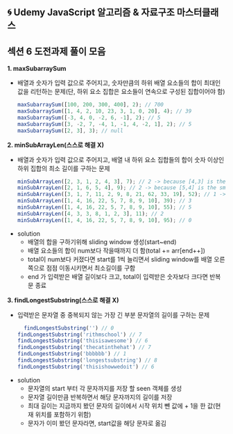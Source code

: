 ## 🌀 Udemy JavaScript 알고리즘 & 자료구조 마스터클래스

## 섹션 6 도전과제 풀이 모음

**1. maxSubarraySum**

- 배열과 숫자가 입력 값으로 주어지고, 숫자만큼의 하위 배열 요소들의 합이 최대인 값을 리턴하는 문제(단, 하위 요소 집합은 요소들이 연속으로 구성된 집합이어야 함)
  ```jsx
  maxSubarraySum([100, 200, 300, 400], 2); // 700
  maxSubarraySum([1, 4, 2, 10, 23, 3, 1, 0, 20], 4); // 39
  maxSubarraySum([-3, 4, 0, -2, 6, -1], 2); // 5
  maxSubarraySum([3, -2, 7, -4, 1, -1, 4, -2, 1], 2); // 5
  maxSubarraySum([2, 3], 3); // null
  ```

**2. minSubArrayLen(스스로 해결 X)**

- 배열과 숫자가 입력 값으로 주어지고, 배열 내 하위 요소 집합들의 합이 숫자 이상인 하위 집합의 최소 길이를 구하는 문제
  ```jsx
  minSubArrayLen([2, 3, 1, 2, 4, 3], 7); // 2 -> because [4,3] is the smallest subarray
  minSubArrayLen([2, 1, 6, 5, 4], 9); // 2 -> because [5,4] is the smallest subarray
  minSubArrayLen([3, 1, 7, 11, 2, 9, 8, 21, 62, 33, 19], 52); // 1 -> because [62] is greater than 52
  minSubArrayLen([1, 4, 16, 22, 5, 7, 8, 9, 10], 39); // 3
  minSubArrayLen([1, 4, 16, 22, 5, 7, 8, 9, 10], 55); // 5
  minSubArrayLen([4, 3, 3, 8, 1, 2, 3], 11); // 2
  minSubArrayLen([1, 4, 16, 22, 5, 7, 8, 9, 10], 95); // 0
  ```
- solution
  - 배열의 합을 구하기위해 sliding window 생성(start~end)
  - 배열 요소들의 합이 num보다 작을때까지 더 함(total += arr[end++])
  - total이 num보다 커졌다면 start를 1씩 늘리면서 sliding window를 배열 오른쪽으로 점점 이동시키면서 최소길이를 구함
  - end 가 입력받은 배열 길이보다 크고, total이 입력받은 숫자보다 크다면 반복문 종료

**3. findLongestSubstring(스스로 해결 X)**

- 입력받은 문자열 중 중복되지 않는 가장 긴 부분 문자열의 길이를 구하는 문제
  ```jsx
    findLongestSubstring('') // 0
  findLongestSubstring('rithmschool') // 7
  findLongestSubstring('thisisawesome') // 6
  findLongestSubstring('thecatinthehat') // 7
  findLongestSubstring('bbbbbb') // 1
  findLongestSubstring('longestsubstring') // 8
  findLongestSubstring('thisishowwedoit') // 6
  ```
- solution
  - 문자열의 start 부터 각 문자까지를 저장 할 seen 객체를 생성
  - 문자열 길이만큼 반복하면서 해당 문자까지의 길이를 저장
  - 최대 길이는 지금까지 봤던 문자의 길이에서 시작 위치 뺀 값에 + 1을 한 값(현재 위치를 포함하기 위함)
  - 문자가 이미 봤던 문자라면, start값을 해당 문자로 옮김

